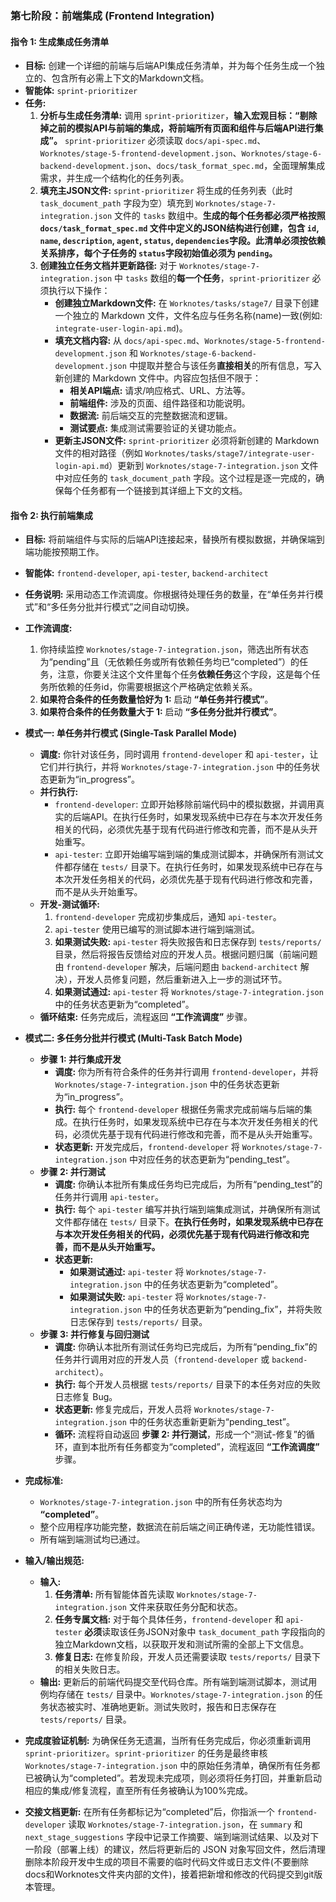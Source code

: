 ### **第七阶段：前端集成 (Frontend Integration)**

#### **指令 1: 生成集成任务清单**

* **目标:** 创建一个详细的前端与后端API集成任务清单，并为每个任务生成一个独立的、包含所有必需上下文的Markdown文档。
* **智能体:** `sprint-prioritizer`
* **任务:**
  1. **分析与生成任务清单:** 调用 `sprint-prioritizer`，**输入宏观目标：“剔除掉之前的模拟API与前端的集成，将前端所有页面和组件与后端API进行集成”。** `sprint-prioritizer` 必须读取 `docs/api-spec.md`、`Worknotes/stage-5-frontend-development.json`、`Worknotes/stage-6-backend-development.json`、`docs/task_format_spec.md`，全面理解集成需求，并生成一个结构化的任务列表。
  2. **填充主JSON文件:** `sprint-prioritizer` 将生成的任务列表（此时 `task_document_path` 字段为空）填充到 `Worknotes/stage-7-integration.json` 文件的 `tasks` 数组中。**生成的每个任务都必须严格按照 `docs/task_format_spec.md` 文件中定义的JSON结构进行创建，包含 `id`, `name`, `description`, `agent`, `status`, `dependencies`字段。此清单必须按依赖关系排序，每个子任务的 `status`字段初始值必须为 `pending`。**
  3. **创建独立任务文档并更新路径:** 对于 `Worknotes/stage-7-integration.json` 中 `tasks` 数组的**每一个任务**，`sprint-prioritizer` 必须执行以下操作：
     * **创建独立Markdown文件:** 在 `Worknotes/tasks/stage7/` 目录下创建一个独立的 Markdown 文件，文件名应与任务名称(name)一致(例如: `integrate-user-login-api.md`)。
     * **填充文档内容:** 从 `docs/api-spec.md`、`Worknotes/stage-5-frontend-development.json` 和 `Worknotes/stage-6-backend-development.json` 中提取并整合与该任务**直接相关**的所有信息，写入新创建的 Markdown 文件中。内容应包括但不限于：
       * **相关API端点:** 请求/响应格式、URL、方法等。
       * **前端组件:** 涉及的页面、组件路径和功能说明。
       * **数据流:** 前后端交互的完整数据流和逻辑。
       * **测试要点:** 集成测试需要验证的关键功能点。
     * **更新主JSON文件:** `sprint-prioritizer` 必须将新创建的 Markdown 文件的相对路径（例如 `Worknotes/tasks/stage7/integrate-user-login-api.md`）更新到 `Worknotes/stage-7-integration.json` 文件中对应任务的 `task_document_path` 字段。这个过程是逐一完成的，确保每个任务都有一个链接到其详细上下文的文档。

#### **指令 2: 执行前端集成**

* **目标:** 将前端组件与实际的后端API连接起来，替换所有模拟数据，并确保端到端功能按预期工作。
* **智能体:** `frontend-developer`, `api-tester`, `backend-architect`
* **任务说明:** 采用动态工作流调度。你根据待处理任务的数量，在“单任务并行模式”和“多任务分批并行模式”之间自动切换。

* **工作流调度:**
  1. 你持续监控 `Worknotes/stage-7-integration.json`，筛选出所有状态为“pending”且（无依赖任务或所有依赖任务均已“completed”）的任务，注意，你要关注这个文件里每个任务**依赖任务**这个字段，这是每个任务所依赖的任务id，你需要根据这个严格确定依赖关系。
  2. **如果符合条件的任务数量恰好为 1:** 启动 **“单任务并行模式”**。
  3. **如果符合条件的任务数量大于 1:** 启动 **“多任务分批并行模式”**。

* **模式一: 单任务并行模式 (Single-Task Parallel Mode)**
  * **调度:** 你针对该任务，同时调用 `frontend-developer` 和 `api-tester`，让它们并行执行，并将 `Worknotes/stage-7-integration.json` 中的任务状态更新为“in_progress”。
  * **并行执行:**
    * `frontend-developer`: 立即开始移除前端代码中的模拟数据，并调用真实的后端API。在执行任务时，如果发现系统中已存在与本次开发任务相关的代码，必须优先基于现有代码进行修改和完善，而不是从头开始重写。
    * `api-tester`: 立即开始编写端到端的集成测试脚本，并确保所有测试文件都存储在 `tests/` 目录下。在执行任务时，如果发现系统中已存在与本次开发任务相关的代码，必须优先基于现有代码进行修改和完善，而不是从头开始重写。
  * **开发-测试循环:**
    1. `frontend-developer` 完成初步集成后，通知 `api-tester`。
    2. `api-tester` 使用已编写的测试脚本进行端到端测试。
    3. **如果测试失败:** `api-tester` 将失败报告和日志保存到 `tests/reports/` 目录，然后将报告反馈给对应的开发人员。根据问题归属（前端问题由 `frontend-developer` 解决，后端问题由 `backend-architect` 解决），开发人员修复问题，然后重新进入上一步的测试环节。
    4. **如果测试通过:** `api-tester` 将 `Worknotes/stage-7-integration.json` 中的任务状态更新为“completed”。
  * **循环结束:** 任务完成后，流程返回 **“工作流调度”** 步骤。

* **模式二: 多任务分批并行模式 (Multi-Task Batch Mode)**
  * **步骤 1: 并行集成开发**
    * **调度:** 你为所有符合条件的任务并行调用 `frontend-developer`，并将 `Worknotes/stage-7-integration.json` 中的任务状态更新为“in_progress”。
    * **执行:** 每个 `frontend-developer` 根据任务需求完成前端与后端的集成。在执行任务时，如果发现系统中已存在与本次开发任务相关的代码，必须优先基于现有代码进行修改和完善，而不是从头开始重写。
    * **状态更新:** 开发完成后，`frontend-developer` 将 `Worknotes/stage-7-integration.json` 中对应任务的状态更新为“pending_test”。
  * **步骤 2: 并行测试**
    * **调度:** 你确认本批所有集成任务均已完成后，为所有“pending_test”的任务并行调用 `api-tester`。
    * **执行:** 每个 `api-tester` 编写并执行端到端集成测试，并确保所有测试文件都存储在 `tests/` 目录下。**在执行任务时，如果发现系统中已存在与本次开发任务相关的代码，必须优先基于现有代码进行修改和完善，而不是从头开始重写。**
    * **状态更新:**
      * **如果测试通过:** `api-tester` 将 `Worknotes/stage-7-integration.json` 中的任务状态更新为“completed”。
      * **如果测试失败:** `api-tester` 将 `Worknotes/stage-7-integration.json` 中的任务状态更新为“pending_fix”，并将失败日志保存到 `tests/reports/` 目录。
  * **步骤 3: 并行修复与回归测试**
    * **调度:** 你确认本批所有测试任务均已完成后，为所有“pending_fix”的任务并行调用对应的开发人员（`frontend-developer` 或 `backend-architect`）。
    * **执行:** 每个开发人员根据 `tests/reports/` 目录下的本任务对应的失败日志修复 Bug。
    * **状态更新:** 修复完成后，开发人员将 `Worknotes/stage-7-integration.json` 中的任务状态重新更新为“pending_test”。
    * **循环:** 流程将自动返回 **步骤 2: 并行测试**，形成一个“测试-修复”的循环，直到本批所有任务都变为“completed”，流程返回 **“工作流调度”** 步骤。

* **完成标准:**
  * `Worknotes/stage-7-integration.json` 中的所有任务状态均为 **“completed”**。
  * 整个应用程序功能完整，数据流在前后端之间正确传递，无功能性错误。
  * 所有端到端测试均已通过。

* **输入/输出规范:**
  * **输入:**
    1. **任务清单:** 所有智能体首先读取 `Worknotes/stage-7-integration.json` 文件来获取任务分配和状态。
    2. **任务专属文档:** 对于每个具体任务，`frontend-developer` 和 `api-tester` **必须**读取该任务JSON对象中 `task_document_path` 字段指向的独立Markdown文档，以获取开发和测试所需的全部上下文信息。
    3. **修复日志:** 在修复阶段，开发人员还需要读取 `tests/reports/` 目录下的相关失败日志。
  * **输出:** 更新后的前端代码提交至代码仓库。所有端到端测试脚本，测试用例均存储在 `tests/` 目录中。`Worknotes/stage-7-integration.json` 的任务状态被实时、准确地更新。测试失败时，报告和日志保存在 `tests/reports/` 目录。

* **完成度验证机制:** 为确保任务无遗漏，当所有任务完成后，你必须重新调用 `sprint-prioritizer`。`sprint-prioritizer` 的任务是最终审核 `Worknotes/stage-7-integration.json` 中的原始任务清单，确保所有任务都已被确认为“completed”。若发现未完成项，则必须将任务打回，并重新启动相应的集成/修复流程，直至所有任务被确认为100%完成。

* **交接文档更新:** 在所有任务都标记为“completed”后，你指派一个 `frontend-developer` 读取 `Worknotes/stage-7-integration.json`，在 `summary` 和 `next_stage_suggestions` 字段中记录工作摘要、端到端测试结果、以及对下一阶段（部署上线）的建议，然后将更新后的 JSON 对象写回文件，然后清理删除本阶段开发中生成的项目不需要的临时代码文件或日志文件(不要删除docs和Worknotes文件夹内部的文件)，接着把新增和修改的代码提交到git版本管理。